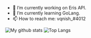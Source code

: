

- 🔭 I’m currently working on Eris API.
- 🌱 I’m currently learning GoLang.
- 📫 How to reach me: vqnish_#4012



![My github stats](https://github-readme-stats.vercel.app/api?username=vqnish&show_icons=true&hide_border=true&count_private=true&include_all_commits=true&theme=algolia)
![Top Langs](https://github-readme-stats.vercel.app/api/top-langs/?username=vqnish&show_icons=true&hide_border=true&count_private=true&include_all_commits=true&theme=algolia)

